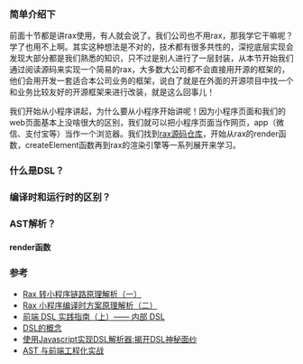 
### 简单介绍下
前面十节都是讲rax使用，有人就会说了。我们公司也不用rax，那我学它干嘛呢？学了也用不上啊。其实这种想法是不对的，技术都有很多共性的，深挖底层实现会发现大部分都是我们熟悉的知识，只不过是别人进行了一层封装，从本节开始我们通过阅读源码来实现一个简易的rax，大多数大公司都不会直接用开源的框架的，他们会用开发一套适合本公司业务的框架，说白了就是在外面的开源项目中找一个和业务比较友好的开源框架来进行改装，就是这么回事儿！

我们开始从小程序讲起，为什么要从小程序开始讲呢！因为小程序页面和我们的web页面基本上没啥很大的区别，我们就可以把小程序页面当作网页，app（微信、支付宝等）当作一个浏览器。我们找到[rax源码仓库](https://github.com/alibaba/rax/tree/master/packages)，开始从rax的render函数，createElement函数再到rax的渲染引擎等一系列展开来学习。

### 什么是DSL？  

### 编译时和运行时的区别？  

### AST解析？  


#### render函数

### 参考  
- [Rax 转小程序链路原理解析（一）](https://zhuanlan.zhihu.com/p/100198414?from=singlemessage)  
- [Rax 小程序编译时方案原理解析（二）](https://zhuanlan.zhihu.com/p/160811912)  
- [前端 DSL 实践指南（上）—— 内部 DSL](https://zhuanlan.zhihu.com/p/107947462)  
- [DSL的概念](https://www.cnblogs.com/feng9exe/p/10901595.html)  
- [使用Javascript实现DSL解析器:揭开DSL神秘面纱](https://juejin.im/post/6844903540444397582)  
- [AST 与前端工程化实战](https://juejin.im/post/6844903910960791566)